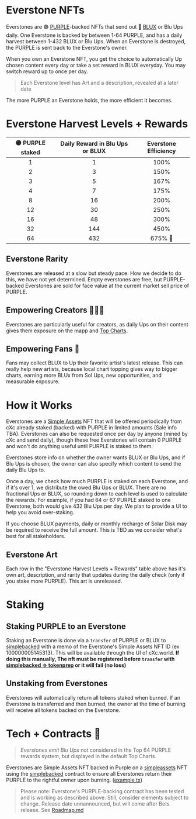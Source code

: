 # Everstone NFTs
Everstones are 🟣 [PURPLE](https://wax.bloks.io/tokens/PURPLE-wax-purplepurple)-backed NFTs that send out 🔵 [BLUX](https://wax.bloks.io/tokens/BLUX-wax-bluxbluxblux) or Blu Ups daily. One Everstone is backed by between 1-64 PURPLE, and has a daily harvest between 1-432 BLUX or Blu Ups. When an Everstone is destroyed, the PURPLE is sent back to the Everstone's owner.


When you own an Everstone NFT, you get the choice to automatically Up chosen content every day or take a set reward in BLUX everyday. You may switch reward up to once per day. 

> Each Everstone level has Art and a description, revealed at a later date

The more PURPLE an Everstone holds, the more efficient it becomes. 

# Everstone Harvest Levels + Rewards

| 🟣 PURPLE staked  | Daily Reward in Blu Ups or BLUX | Everstone Efficiency |
| :----:  | :-------------------: | :---------------: |
| 1         | 1                   | 100%            | 
| 2         | 3                   | 150%            | 
| 3         | 5                   | 167%            | 
| 4         | 7                   | 175%            | 
| 8         | 16                  | 200%            | 
| 12        | 30                  | 250%            | 
| 16        | 48                  | 300%            | 
| 32        | 144                 | 450%            | 
| 64        | 432                 | 675%         🧠 | 


## Everstone Rarity
Everstones are released at a slow but steady pace. How we decide to do this, we have not yet determined. Empty everstones are free, but PURPLE-backed Everstones are sold for face value at the current market sell price of PURPLE. 

## Empowering Creators 👨‍🎤🎤
Everstones are particularly useful for creators, as daily Ups on their content gives them exposure on the mapp and [Top Charts](Top-Charts.md).

## Empowering Fans 🧝‍
Fans may collect BLUX to Up their favorite artist's latest release. This can really help new artists, because local chart topping gives way to bigger charts, earning more BLUx from Sol Ups, new opportunities, and measurable exposure. 


# How it Works

Everstones are a [Simple Assets](https://wax.bloks.io/account/simpleassets) NFT that will be offered periodically from cXc already staked (backed) with PURPLE in limited amounts (Sale info TBA). Everstones can also be requested once per day by anyone (mined by cXc and send daily), though these free Everstones will contain 0 PURPLE and won't do anything useful until PURPLE is staked to them. 

Everstones store info on whether the owner wants BLUX or Blu Ups, and if Blu Ups is chosen, the owner can also specify which content to send the daily Blu Ups to. 

Once a day, we check how much PURPLE is staked on each Everstone, and if it's over 1, we distribute the owed Blu Ups or BLUX. There are no fractional Ups or BLUX, so rounding down to each level is used to calculate the rewards. For example, if you had 64 or 67 PURPLE staked to one Everstone, both would give 432 Blu Ups per day. We plan to provide a UI to help you avoid over-staking. 

If you choose BLUX payments, daily or monthly recharge of Solar Disk may be required to receive the full amount. This is TBD as we consider what's best for all stakeholders. 


## Everstone Art
Each row in the "Everstone Harvest Levels + Rewards" table above has it's own art, description, and rarity that updates during the daily check (only if you stake more PURPLE). This art is unreleased. 


# Staking

## Staking PURPLE to an Everstone
Staking an Everstone is done via a `transfer` of PURPLE or BLUX to [simplebacked](https://wax.bloks.io/account/simplebacked) with a memo of the Everstone's Simple Assets NFT ID (ex 100000005145313). This will be available through the UI of cXc.world. **If doing this manually, The nft must be registered before `transfer` with [simplebacked => tokenprep](https://wax.bloks.io/account/simplebacked?loadContract=true&tab=Actions&account=simplebacked&scope=simplebacked&limit=100&action=tokenprep) or it will fail (no loss)**


## Unstaking from Everstones
Everstones will automatically return all tokens staked when burned. If an Everstone is transferred and then burned, the owner at the time of burning will receive all tokens backed on the Everstone.



# Tech + Contracts 🔌

> *Everstones emit Blu Ups* not considered in the Top 64 PURPLE rewards system, but displayed in the default Top Charts.

Everstones are Simple Assets NFT backed in Purple on a [simpleassets](https://wax.bloks.io/account/simpleassets) NFT using the [simplebacked](https://wax.bloks.io/account/simplebacked) contract to ensure all Everstones return their PURPLE to the rightful owner upon burning. ([example tx](https://wax.bloks.io/transaction/7a390ecf24f97e57482db730c2cfdc001d8bcda6a98d45fb7427d2afdcfdc052?tab=traces))



> Please note: Everstone's PURPLE-backing contract has been tested and is working as described above. Still, consider elements subject to change. Release date unnannounced, but will come after Bets release. See [Roadmap.md](Roadmap.md)
